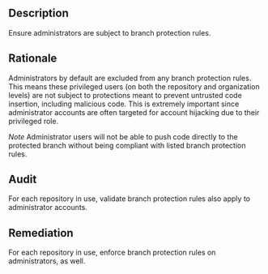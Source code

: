 ## Description

Ensure administrators are subject to branch protection rules.

## Rationale

Administrators by default are excluded from any branch protection rules. This means these privileged users (on both the repository and organization levels) are not subject to protections meant to prevent untrusted code insertion, including malicious code. This is extremely important since administrator accounts are often targeted for account hijacking due to their privileged role.

*Note* Administrator users will not be able to push code directly to the protected branch without being compliant with listed branch protection rules.

## Audit

For each repository in use, validate branch protection rules also apply to administrator accounts.

## Remediation

For each repository in use, enforce branch protection rules on administrators, as well.
